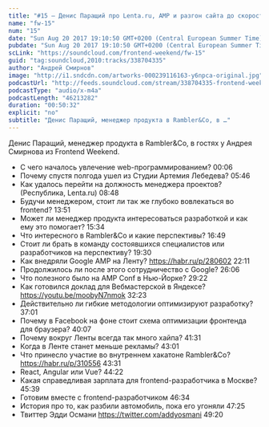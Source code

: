 ```yaml
---
title: "#15 – Денис Паращий про Lenta.ru, AMP и разгон сайта до скорости света"
name: "fw-15"
num: "15"
date: "Sun Aug 20 2017 19:10:50 GMT+0200 (Central European Summer Time)"
pubdate: "Sun Aug 20 2017 19:10:50 GMT+0200 (Central European Summer Time)"
scLink: "https://soundcloud.com/frontend-weekend/fw-15"
guid: "tag:soundcloud,2010:tracks/338704335"
author: "Андрей Смирнов"
image: "http://i1.sndcdn.com/artworks-000239116163-y6npca-original.jpg"
podcastUrl: "http://feeds.soundcloud.com/stream/338704335-frontend-weekend-fw-15.m4a"
podcastType: "audio/x-m4a"
podcastLength: "46213282"
duration: "00:50:32"
explicit: "no"
subtitle: "Денис Паращий, менеджер продукта в Rambler&Co, в …"
---
```

Денис Паращий, менеджер продукта в Rambler&Co, в гостях у Андрея Смирнова из Frontend Weekend.

- С чего началось увлечение web-программированием? 00:06
- Почему спустя полгода ушел из Студии Артемия Лебедева? 05:46
- Как удалось перейти на должность менеджера проектов? (Республика, Lenta.ru) 08:48
- Будучи менеджером, стоит ли так же глубоко вовлекаться во frontend? 13:51
- Может ли менеджер продукта интересоваться разработкой и как ему это помогает? 15:34
- Что интересного в Rambler&Co и какие перспективы? 16:49
- Стоит ли брать в команду состоявшихся специалистов или разработчиков на перспективу? 19:30
- Как внедряли Google AMP на Ленту? https://habr.ru/p/280602 22:11
- Продолжилось ли после этого сотрудничество с Google? 26:06
- Что полезного было на AMP Conf в Нью-Йорке? 29:22
- Как готовился доклад для Вебмастерской в Яндексе? https://youtu.be/moobyN7nmok 32:23
- Действительно ли гибкие методологии оптимизируют разработку? 37:01
- Почему в Facebook на фоне стоит схема оптимизации фронтенда для браузера? 40:07
- Почему вокруг Ленты всегда так много хайпа? 41:31
- Когда в Ленте станет меньше рекламы? 43:01
- Что принесло участие во внутреннем хакатоне Rambler&Co? https://habr.ru/p/310556 43:31
- React, Angular или Vue? 44:22
- Какая справедливая зарплата для frontend-разработчика в Москве? 45:39
- Готовим вместе с frontend-разработчиком 46:34
- История про то, как разбили автомобиль, пока его угоняли 47:25
- Твиттер Эдди Османи https://twitter.com/addyosmani 49:20